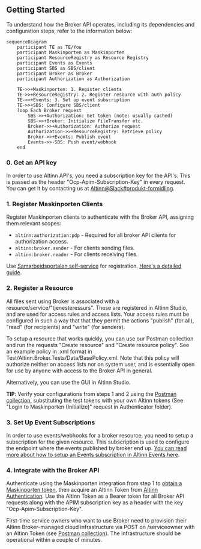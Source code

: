 ## Getting Started

To understand how the Broker API operates, including its dependencies and configuration steps, refer to the information below:

```mermaid
sequenceDiagram
    participant TE as TE/You
    participant Maskinporten as Maskinporten
    participant ResourceRegistry as Resource Registry
    participant Events as Events
    participant SBS as SBS/client
    participant Broker as Broker
    participant Authorization as Authorization

    TE->>+Maskinporten: 1. Register clients
    TE->>+ResourceRegistry: 2. Register resource with auth policy
    TE->>+Events: 3. Set up event subscription
    TE->>+SBS: Configure SBS/client
    loop Each Broker request
        SBS->>+Authorization: Get token (note: usually cached)
        SBS->>+Broker: Initialize FileTransfer etc.
        Broker->>+Authorization: Authorize request
        Authorization->>+ResourceRegistry: Retrieve policy
        Broker->>+Events: Publish event
        Events->>-SBS: Push event/webhook
    end
```

### 0. Get an API key

In order to use Altinn API's, you need a subscription key for the API's. This is passed as the header "Ocp-Apim-Subscription-Key" in every request.
You can get it by contacting us at [Altinn@Slack#produkt-formidling](https://join.slack.com/t/altinn/shared_invite/zt-7c77c9si-ZnMFwGNtab1aFdC6H_vwog).

### 1. Register Maskinporten Clients
Register Maskinporten clients to authenticate with the Broker API, assigning them relevant scopes:
- `altinn:authorization:pdp` - Required for all broker API clients for authorization access.
- `altinn:broker.sender` - For clients sending files.
- `altinn:broker.reader` - For clients receiving files.

Use [Samarbeidsportalen self-service](https://sjolvbetjening.test.samarbeid.digdir.no/) for registration. [Here's a detailed guide](https://docs.digdir.no/docs/Maskinporten/maskinporten_sjolvbetjening_web#selvbetjening-som-api-konsument).

### 2. Register a Resource
All files sent using Broker is associated with a resource/service/"tjenesteressurs". These are registered in Altinn Studio, and are used for access rules and access lists.
Your access rules must be configured in such a way that that they permit the actions "publish" (for all), "read" (for recipients) and "write" (for senders). 

To setup a resource that works quickly, you can use our Postman collection and run the requests "Create resource" and "Create resource policy". See an example policy in .xml format in Test/Altinn.Broker.Tests/Data/BasePolicy.xml. Note that this policy will authorize neither on access lists nor on system user, and is essentially open for use by anyone with access to the Broker API in general.

Alternatively, you can use the GUI in Altinn Studio. 

**TIP**: Verify your configurations from steps 1 and 2 using the [Postman collection](../README.md#postman), substituting the test tokens with your own Altinn tokens (See "Login to Maskinporten (Initialize)" request in Authenticator folder).

### 3. Set Up Event Subscriptions
In order to use events/webhooks for a broker resource, you need to setup a subscription for the given resource. This subscription is used to configure the endpoint where the events published by broker end up. [You can read more about how to setup an Events subscription in Altinn Events here](https://docs.altinn.studio/events/subscribe-to-events/developer-guides/setup-subscription/).

### 4. Integrate with the Broker API
Authenticate using the Maskinporten integration from step 1 to [obtain a Maskinporten token](https://docs.digdir.no/docs/Maskinporten/maskinporten_protocol_token), then acquire an Altinn Token from [Altinn Authentication](https://docs.altinn.studio/authentication/architecture/accesstoken/). Use the Altinn Token as a Bearer token for all Broker API requests along with the APIM subscription key as a header with the key "Ocp-Apim-Subscription-Key".

First-time service owners who want to use Broker need to provision their Altinn Broker-managed cloud infrastructure via POST on /serviceowner with an Altinn Token (see [Postman collection](../altinn-broker-v1.json)). The infrastructure should be operational within a couple of minutes.
